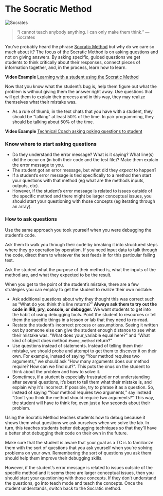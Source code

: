 # The Socratic Method

![Socrates](https://s3.amazonaws.com/learn-experts/socrates-atenas-9352.jpg)

> “I cannot teach anybody anything. I can only make them think.”
> ― Socrates

You've probably heard the phrase [Socratic Method](http://www.criticalthinking.org/pages/socratic-teaching/606) but why do we care so much about it? The focus of the Socratic Method is on asking questions and not on giving answers. By asking specific, guided questions we get students to think critically about their responses, connect pieces of information together, and, in the process, learn how to learn.

**Video Example** [Learning with a student using the Socratic Method](https://youtu.be/MURwX6jUlRk)

Now that you know what the student’s bug is, help them figure out what the problem is without giving them the answer right away. Use questions that will get them to explain their process and in this way, they may realize themselves what their mistake was.
  - As a rule of thumb, in the text chats that you have with a student, they should be “talking” at least 50% of the time. In pair programming, they should be talking about 50% of the time.

**Video Example** [Technical Coach asking poking questions to student](https://youtu.be/aMZFyDrT0S4)

### Know where to start asking questions

* Do they understand the error message? What is it saying? What line(s) did the occur on (in both their code and the test file)? Make them explain the error message to you.
* The student got an error message, but what did they _expect_ to happen?
* If a student’s error message is tied specifically to a method then start your questions with that method (eg what are the methods inputs, outputs, etc).
* However, if the student’s error message is related to issues outside of the specific method and there might be larger conceptual issues, you should start your questioning with those concepts (eg iterating through an array).

### How to ask questions

Use the same approach you took yourself when you were debugging the student’s code.

Ask them to walk you through their code by breaking it into structured steps where they go operation by operation. If you need input data to talk through the code, direct them to whatever the test feeds in for this particular failing test.

Ask the student what the purpose of their method is, what the inputs of the method are, and what they expected to be the result.

When you get to the point of the student’s mistake, there are a few strategies you can employ to get the student to realize their own mistake:

* Ask additional questions about why they thought this was correct such as “What do you think this line returns?” **Always ask them to try out the code in IRB, pry, console, or debugger.** We want students to get into the habit of using debugging tools.
Point the student to resources or tell them the specific things in a lesson or lab that they need to re-read.
* Restate the student’s incorrect process or assumptions. Seeing it written out by someone else can give the student enough distance to see what their mistake was. “What does your_variable equal here?” and “What kind of object does method `#some_method` return?”
* Use questions instead of statements. Instead of telling them their mistake, we should probe and attempt to get them to discover it on their own.  For example, instead of saying “Your method requires two arguments,” we should ask "How many arguments does our method require? How can we find out?". This puts the onus on the student to think about the problem  and how to solve it.
* Sometimes, if a student is especially frustrated or not understanding after several questions, it’s best to tell them what their mistake is, and explain why it's incorrect. If possible, try to phrase it as a question. So, instead of saying “Your method requires two arguments,” say instead "Don’t you think the method should require two arguments?" This way, the student will have to think for, even just a few seconds about their problem.

Using the Socratic Method teaches students how to debug because it shows them what questions we ask ourselves when we solve the lab. In turn, this teaches students better debugging techniques so that they’ll have a better shot debugging their code on their own in the future.

Make sure that the student is aware that your goal as a TC is to familiarize them with the sort of questions that you ask yourself when you're solving problems on your own. Remembering the sort of questions you ask them should help them improve their debugging skills.

However, if the student’s error message is related to issues outside of the specific method and it seems there are larger conceptual issues, then you should start your questioning with those concepts. If they don't understand the questions, go into teach mode and teach the concepts. Once the student understands, switch back to the Socratic method. 
